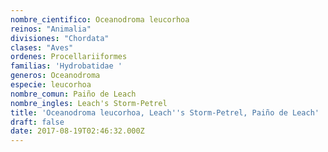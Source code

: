 ```yaml
---
nombre_cientifico: Oceanodroma leucorhoa
reinos: "Animalia"
divisiones: "Chordata"
clases: "Aves"
ordenes: Procellariiformes
familias: 'Hydrobatidae '
generos: Oceanodroma
especie: leucorhoa
nombre_comun: Paiño de Leach
nombre_ingles: Leach's Storm-Petrel
title: 'Oceanodroma leucorhoa, Leach''s Storm-Petrel, Paiño de Leach'
draft: false
date: 2017-08-19T02:46:32.000Z
---
```


